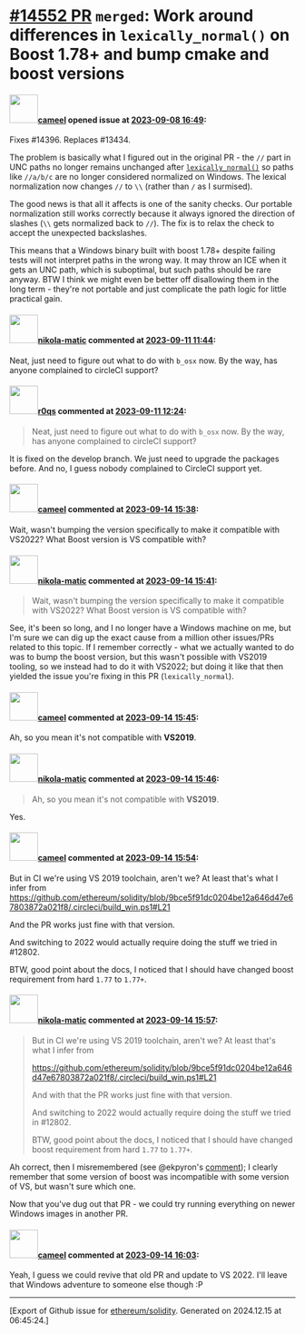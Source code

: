 # [\#14552 PR](https://github.com/ethereum/solidity/pull/14552) `merged`: Work around differences in `lexically_normal()` on Boost 1.78+ and bump cmake and boost versions

#### <img src="https://avatars.githubusercontent.com/u/137030?v=4" width="50">[cameel](https://github.com/cameel) opened issue at [2023-09-08 16:49](https://github.com/ethereum/solidity/pull/14552):

Fixes #14396.
Replaces #13434.

The problem is basically what I figured out in the original PR - the `//` part in UNC paths no longer remains unchanged after [`lexically_normal()`](https://www.boost.org/doc/libs/1_83_0/libs/filesystem/doc/reference.html#lexically_normal) so paths like `//a/b/c` are no longer considered normalized on Windows. The lexical normalization now changes `//` to `\\` (rather than `/` as I surmised). 

The good news is that all it affects is one of the sanity checks. Our portable normalization still works correctly because it always ignored the direction of slashes (`\\` gets normalized back to `//`). The fix is to relax the check to accept the unexpected backslashes.

This means that a Windows binary built with boost 1.78+ despite failing tests will not interpret paths in the wrong way. It may throw an ICE when it gets an UNC path, which is suboptimal, but such paths should be rare anyway. BTW I think we might even be better off disallowing them in the long term - they're not portable and just complicate the path logic for little practical gain.

#### <img src="https://avatars.githubusercontent.com/u/4415530?u=dc3db70e8fbd03f92ca81ee173d57774ce61084d&v=4" width="50">[nikola-matic](https://github.com/nikola-matic) commented at [2023-09-11 11:44](https://github.com/ethereum/solidity/pull/14552#issuecomment-1713714187):

Neat, just need to figure out what to do with `b_osx` now. By the way, has anyone complained to circleCI support?

#### <img src="https://avatars.githubusercontent.com/u/457348?u=e02c93e6d98c1154952140a8d5af50d9d5ca59c9&v=4" width="50">[r0qs](https://github.com/r0qs) commented at [2023-09-11 12:24](https://github.com/ethereum/solidity/pull/14552#issuecomment-1713775180):

> Neat, just need to figure out what to do with `b_osx` now. By the way, has anyone complained to circleCI support?

It is fixed on the develop branch. We just need to upgrade the packages before. And no, I guess nobody complained to CircleCI support yet.

#### <img src="https://avatars.githubusercontent.com/u/137030?v=4" width="50">[cameel](https://github.com/cameel) commented at [2023-09-14 15:38](https://github.com/ethereum/solidity/pull/14552#issuecomment-1719694709):

Wait, wasn't bumping the version specifically to make it compatible with VS2022? What Boost version is VS compatible with?

#### <img src="https://avatars.githubusercontent.com/u/4415530?u=dc3db70e8fbd03f92ca81ee173d57774ce61084d&v=4" width="50">[nikola-matic](https://github.com/nikola-matic) commented at [2023-09-14 15:41](https://github.com/ethereum/solidity/pull/14552#issuecomment-1719700120):

> Wait, wasn't bumping the version specifically to make it compatible with VS2022? What Boost version is VS compatible with?

See, it's been so long, and I no longer have a Windows machine on me, but I'm sure we can dig up the exact cause from a million other issues/PRs related to this topic. If I remember correctly - what we actually wanted to do was to bump the boost version, but this wasn't possible with VS2019 tooling, so we instead had to do it with VS2022; but doing it like that then yielded the issue you're fixing in this PR (`lexically_normal`).

#### <img src="https://avatars.githubusercontent.com/u/137030?v=4" width="50">[cameel](https://github.com/cameel) commented at [2023-09-14 15:45](https://github.com/ethereum/solidity/pull/14552#issuecomment-1719706906):

Ah, so you mean it's not compatible with **VS2019**.

#### <img src="https://avatars.githubusercontent.com/u/4415530?u=dc3db70e8fbd03f92ca81ee173d57774ce61084d&v=4" width="50">[nikola-matic](https://github.com/nikola-matic) commented at [2023-09-14 15:46](https://github.com/ethereum/solidity/pull/14552#issuecomment-1719708322):

> Ah, so you mean it's not compatible with **VS2019**.

Yes.

#### <img src="https://avatars.githubusercontent.com/u/137030?v=4" width="50">[cameel](https://github.com/cameel) commented at [2023-09-14 15:54](https://github.com/ethereum/solidity/pull/14552#issuecomment-1719720730):

But in CI we're using VS 2019 toolchain, aren't we? At least that's what I infer from https://github.com/ethereum/solidity/blob/9bce5f91dc0204be12a646d47e67803872a021f8/.circleci/build_win.ps1#L21

And the PR works just fine with that version.

And switching to 2022 would actually require doing the stuff we tried in #12802.

BTW, good point about the docs, I noticed that I should have changed boost requirement from hard `1.77` to `1.77+`.

#### <img src="https://avatars.githubusercontent.com/u/4415530?u=dc3db70e8fbd03f92ca81ee173d57774ce61084d&v=4" width="50">[nikola-matic](https://github.com/nikola-matic) commented at [2023-09-14 15:57](https://github.com/ethereum/solidity/pull/14552#issuecomment-1719726708):

> But in CI we're using VS 2019 toolchain, aren't we? At least that's what I infer from
> 
> https://github.com/ethereum/solidity/blob/9bce5f91dc0204be12a646d47e67803872a021f8/.circleci/build_win.ps1#L21
> 
> And with that the PR works just fine with that version.
> 
> And switching to 2022 would actually require doing the stuff we tried in #12802.
> 
> BTW, good point about the docs, I noticed that I should have changed boost requirement from hard `1.77` to `1.77+`.

Ah correct, then I misremembered (see @ekpyron's [comment](https://github.com/ethereum/solidity/pull/12802/files#r827865507)); I clearly remember that some version of boost was incompatible with some version of VS, but wasn't sure which one.

Now that you've dug out that PR - we could try running everything on newer Windows images in another PR.

#### <img src="https://avatars.githubusercontent.com/u/137030?v=4" width="50">[cameel](https://github.com/cameel) commented at [2023-09-14 16:03](https://github.com/ethereum/solidity/pull/14552#issuecomment-1719735132):

Yeah, I guess we could revive that old PR and update to VS 2022. I'll leave that Windows adventure to someone else though :P


-------------------------------------------------------------------------------



[Export of Github issue for [ethereum/solidity](https://github.com/ethereum/solidity). Generated on 2024.12.15 at 06:45:24.]
